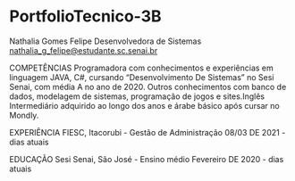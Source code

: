# PortfolioTecnico-3B
Nathalia Gomes Felipe
Desenvolvedora de Sistemas
nathalia_g_felipe@estudante.sc.senai.br

COMPETÊNCIAS
Programadora com conhecimentos e experiências em linguagem JAVA, C#, cursando “Desenvolvimento De Sistemas” no Sesi Senai, com média A no ano de 2020. Outros conhecimentos com banco de dados, modelagem de sistemas, programação de jogos e sites.Inglês Intermediário adquirido ao longo dos anos e árabe básico após cursar no Mondly.

EXPERIÊNCIA
FIESC, Itacorubi - Gestão de Administração
08/03 DE 2021 - dias atuais

EDUCAÇÃO
Sesi Senai, São José - Ensino médio 
Fevereiro DE 2020 - dias atuais


